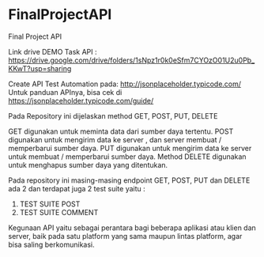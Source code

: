 # FinalProjectAPI
Final Project API

Link drive DEMO Task API : https://drive.google.com/drive/folders/1sNpz1r0k0eSfm7CYOzO01U2u0Pb_KKwT?usp=sharing

Create API Test Automation pada: http://jsonplaceholder.typicode.com/ Untuk panduan APInya, bisa cek di https://jsonplaceholder.typicode.com/guide/

Pada Repository ini dijelaskan method GET, POST, PUT, DELETE

GET digunakan untuk meminta data dari sumber daya tertentu.
POST digunakan untuk mengirim data ke server , dan server membuat / memperbarui sumber daya.
PUT digunakan untuk mengirim data ke server untuk membuat / memperbarui sumber daya.
Method DELETE digunakan untuk menghapus sumber daya yang ditentukan.

Pada repository ini masing-masing endpoint GET, POST, PUT dan DELETE ada 2 dan terdapat juga 2 test suite yaitu :
1. TEST SUITE POST
2. TEST SUITE COMMENT

Kegunaan API yaitu sebagai perantara bagi beberapa aplikasi atau klien dan server, baik pada satu platform yang sama maupun lintas platform, agar bisa saling berkomunikasi.
